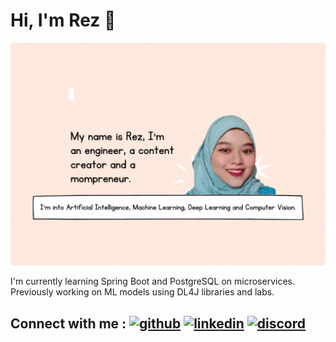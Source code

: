 # Hi, I'm Rez 👋

![](https://github.com/rezzyyhh/rezzyyhh/blob/main/headerreader.gif)


I'm currently learning Spring Boot and PostgreSQL on microservices. Previously working on ML models using DL4J libraries and labs.

## Connect with me : [<img src='https://cdn.jsdelivr.net/npm/simple-icons@3.0.1/icons/github.svg' alt='github' height='40'>](https://github.com/rezzyyhh)       [<img src='https://cdn.jsdelivr.net/npm/simple-icons@3.0.1/icons/linkedin.svg' alt='linkedin' height='40'>](https://www.linkedin.com/in/nurezatymohdnoor/)  [<img src='https://cdn.jsdelivr.net/npm/simple-icons@3.0.1/icons/discord.svg' alt='discord' height='40'>](https://www.discordapp.com/users/r.j45#2549)  
